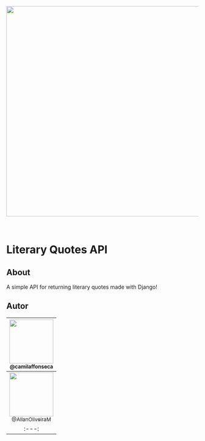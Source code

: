 <p align="center">
  <a href="https://github.com/AllanOliveiraM/literary-quotes-api">
    <img src="https://user-images.githubusercontent.com/41436010/109409137-e4fbc200-796e-11eb-92ab-926199c1298c.jpeg" width="550">
  </a>
</p>

<br />

# Literary Quotes API

## About

A simple API for returning literary quotes made with Django!

## Autor

| [<img src="https://avatars.githubusercontent.com/u/54648900?s=400&u=43b350516ce10d2ec1f2b412bbb9c58322c5c92a&v=4" width=115><br><sub>@camilaffonseca</sub>](https://github.com/camilaffonseca) |
| :---: |
| [<img src="https://avatars.githubusercontent.com/u/41436010?s=460&v=4" width=115><br><sub>@AllanOliveiraM</sub>](https://github.com/AllanOliveiraM) |
| :---: |
